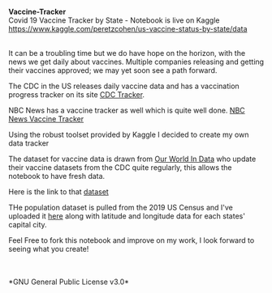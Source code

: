 **Vaccine-Tracker**
<br>
Covid 19 Vaccine Tracker by State - Notebook is live on Kaggle https://www.kaggle.com/peretzcohen/us-vaccine-status-by-state/data
<br>
<br>

It can be a troubling time but we do have hope on the horizon, with the news we get daily about vaccines. Multiple companies releasing and getting their vaccines approved; we may yet soon see a path forward. 

The CDC in the US releases daily vaccine data and has a vaccination progress tracker on its site [CDC Tracker](https://covid.cdc.gov/covid-data-tracker/#vaccinations).

NBC News has a vaccine tracker as well which is quite well done.
[NBC News Vaccine Tracker](https://www.nbcnews.com/health/health-news/map-covid-19-vaccination-tracker-across-u-s-n1252085)

Using the robust toolset provided by Kaggle I decided to create my own data tracker

The dataset for vaccine data is drawn from [Our World In Data](https://ourworldindata.org/) who update their vaccine datasets from the CDC quite regularly, this allows the notebook to have fresh data.

Here is the link to that [dataset](https://github.com/owid/covid-19-data/blob/master/public/data/vaccinations/us_state_vaccinations.csv)

THe population dataset is pulled from the 2019 US Census and I've uploaded it [here](https://www.kaggle.com/peretzcohen/2019-census-us-population-data-by-state) along with latitude and longitude data for each states' capital city. 

Feel Free to fork this notebook and improve on my work, I look forward to seeing what you create!


<br>
<br>
*GNU General Public License v3.0*


